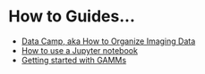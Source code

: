 # How to Guides...

- [Data Camp, aka How to Organize Imaging Data](organize-imaging-data.md)
- [How to use a Jupyter notebook](use-jupyter-notebooks.md)
- [Getting started with GAMMs](work-with-gamms.md)
